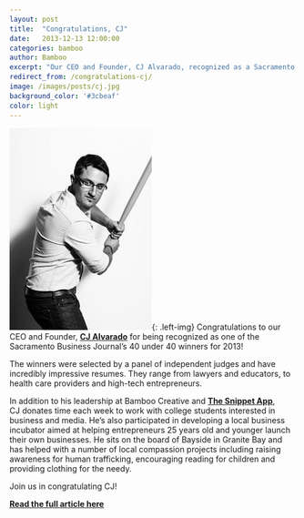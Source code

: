 ```yaml
---
layout: post
title:  "Congratulations, CJ"
date:   2013-12-13 12:00:00
categories: bamboo 
author: Bamboo
excerpt: "Our CEO and Founder, CJ Alvarado, recognized as a Sacramento Business Journal’s 40 under 40 winner for 2013!"
redirect_from: /congratulations-cj/
image: /images/posts/cj.jpg
background_color: '#3cbeaf'
color: light
---
```


![Congratulations, CJ.](/images/posts/cj.jpg){: .left-img} Congratulations to our CEO and Founder, **[CJ Alvarado](https://twitter.com/cjalvarado)** for being recognized as one of the Sacramento Business Journal’s 40 under 40 winners for 2013!

The winners were selected by a panel of independent judges and have incredibly impressive resumes. They range from lawyers and educators, to health care providers and high-tech entrepreneurs.

In addition to his leadership at Bamboo Creative and **[The Snippet App](http://www.thesnippetapp.com/)**, CJ donates time each week to work with college students interested in business and media. He’s also participated in developing a local business incubator aimed at helping entrepreneurs 25 years old and younger launch their own businesses. He sits on the board of Bayside in Granite Bay and has helped with a number of local compassion projects including raising awareness for human trafficking, encouraging reading for children and providing clothing for the needy.

Join us in congratulating CJ!

**[Read the full article here](http://www.bizjournals.com/sacramento/news/2013/12/11/announcing-40-under-40-winners-for-2013.html)**